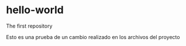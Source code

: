 # hello-world
The first repository

Esto es una prueba de un cambio realizado en los archivos del proyecto
